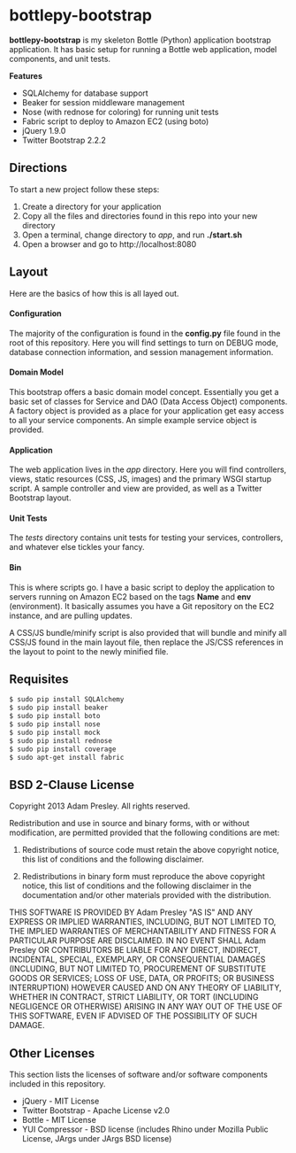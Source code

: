 # bottlepy-bootstrap

**bottlepy-bootstrap** is my skeleton Bottle (Python) application bootstrap application. It
has basic setup for running a Bottle web application, model components, and unit tests. 

**Features**
* SQLAlchemy for database support
* Beaker for session middleware management
* Nose (with rednose for coloring) for running unit tests
* Fabric script to deploy to Amazon EC2 (using boto)
* jQuery 1.9.0
* Twitter Bootstrap 2.2.2

## Directions
To start a new project follow these steps:

1. Create a directory for your application
2. Copy all the files and directories found in this repo into your new directory
3. Open a terminal, change directory to *app*, and run **./start.sh**
4. Open a browser and go to http://localhost:8080

## Layout
Here are the basics of how this is all layed out.

#### Configuration
The majority of the configuration is found in the **config.py** file found in the root
of this repository. Here you will find settings to turn on DEBUG mode, database connection
information, and session management information.

#### Domain Model
This bootstrap offers a basic domain model concept. Essentially you get a basic set
of classes for Service and DAO (Data Access Object) components. A factory object is
provided as a place for your application get easy access to all your service components.
An simple example service object is provided.

#### Application
The web application lives in the *app* directory. Here you will find controllers,
views, static resources (CSS, JS, images) and the primary WSGI startup script.
A sample controller and view are provided, as well as a Twitter Bootstrap
layout.

#### Unit Tests
The *tests* directory contains unit tests for testing your services, controllers, and
whatever else tickles your fancy. 

#### Bin
This is where scripts go. I have a basic script to deploy the application to servers
running on Amazon EC2 based on the tags **Name** and **env** (environment). It basically
assumes you have a Git repository on the EC2 instance, and are pulling updates. 

A CSS/JS bundle/minify script is also provided that will bundle and minify all CSS/JS
found in the main layout file, then replace the JS/CSS references in the layout to point
to the newly minified file.


## Requisites 
```bash
$ sudo pip install SQLAlchemy
$ sudo pip install beaker
$ sudo pip install boto
$ sudo pip install nose
$ sudo pip install mock
$ sudo pip install rednose
$ sudo pip install coverage
$ sudo apt-get install fabric
```

## BSD 2-Clause License
Copyright 2013 Adam Presley. All rights reserved.

Redistribution and use in source and binary forms, with or without
modification, are permitted provided that the following conditions are met:

1. Redistributions of source code must retain the above copyright notice, this
   list of conditions and the following disclaimer.

2. Redistributions in binary form must reproduce the above copyright notice,
   this list of conditions and the following disclaimer in the documentation
   and/or other materials provided with the distribution.

THIS SOFTWARE IS PROVIDED BY Adam Presley "AS IS" AND ANY EXPRESS OR IMPLIED
WARRANTIES, INCLUDING, BUT NOT LIMITED TO, THE IMPLIED WARRANTIES OF
MERCHANTABILITY AND FITNESS FOR A PARTICULAR PURPOSE ARE DISCLAIMED. IN NO
EVENT SHALL Adam Presley OR CONTRIBUTORS BE LIABLE FOR ANY DIRECT, INDIRECT,
INCIDENTAL, SPECIAL, EXEMPLARY, OR CONSEQUENTIAL DAMAGES (INCLUDING, BUT NOT
LIMITED TO, PROCUREMENT OF SUBSTITUTE GOODS OR SERVICES; LOSS OF USE, DATA, OR
PROFITS; OR BUSINESS INTERRUPTION) HOWEVER CAUSED AND ON ANY THEORY OF
LIABILITY, WHETHER IN CONTRACT, STRICT LIABILITY, OR TORT (INCLUDING NEGLIGENCE
OR OTHERWISE) ARISING IN ANY WAY OUT OF THE USE OF THIS SOFTWARE, EVEN IF
ADVISED OF THE POSSIBILITY OF SUCH DAMAGE.

## Other Licenses
This section lists the licenses of software and/or software components included
in this repository.

* jQuery - MIT License
* Twitter Bootstrap - Apache License v2.0
* Bottle - MIT License
* YUI Compressor - BSD license (includes Rhino under Mozilla Public License, JArgs under JArgs BSD license)

